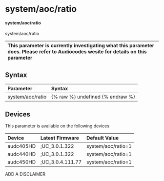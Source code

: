 ﻿---
description: system/aoc/ratio
search: false
---

# system/aoc/ratio

#### system/aoc/ratio

system/aoc/ratio


| This parameter is currently investigating what this parameter does. Please refer to Audiocodes wesite for details on this parameter | 
| :--- |

## Syntax
| Parameter | Syntax |
| :--- | :--- |
|system/aoc/ratio | {% raw %} undefined {% endraw %}|

## Devices
This parameter is available on the following devices

| Device | Latest Firmware | Default Value |
|:---|:---|:---|
| audc405HD | ;UC_3.0.1.322 | system/aoc/ratio=1 
| audc440HD | ;UC_3.0.1.322 | system/aoc/ratio=1 
| audc450HD | ;UC_3.0.4.111.77 | system/aoc/ratio=1 

ADD A DISCLAIMER
